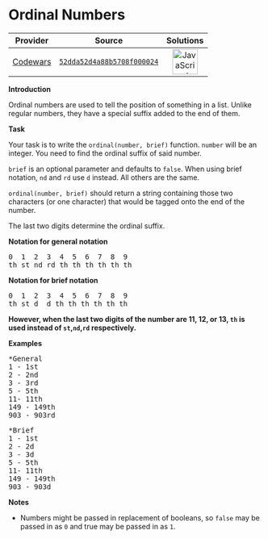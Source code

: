 [_metadata_:generated]: - "true"

# Ordinal Numbers

<!-- INFO TABLE BEGIN -->

| Provider                                        | Source                                                                               | Solutions                                                                                                                                                    |
| :---------------------------------------------: | :----------------------------------------------------------------------------------: | :----------------------------------------------------------------------------------------------------------------------------------------------------------: |
| [Codewars](../../../docs/providers/Codewars.md) | [`52dda52d4a88b5708f000024`](https://www.codewars.com/kata/52dda52d4a88b5708f000024) | [<img src="https://res.cloudinary.com/rascaltwo/image/upload/v1631924076/javascript_ehszr7.svg" alt="JavaScript" title="JavaScript" width="50" />](solve.js) |

<!-- INFO TABLE END -->

**Introduction**

Ordinal numbers are used to tell the position of something in a list. Unlike regular numbers, they have a special suffix added to the end of them.


**Task**

Your task is to write the `ordinal(number, brief)` function. `number` will be an integer. You need to find the ordinal suffix of said number.

`brief` is an optional parameter and defaults to `false`. When using brief notation, `nd` and `rd` use `d` instead. All others are the same.

`ordinal(number, brief)` should return a string containing those two characters (or one character) that would be tagged onto the end of the number.

The last two digits determine the ordinal suffix.

**Notation for general notation**
<pre>
0  1  2  3  4  5  6  7  8  9
th st nd rd th th th th th th
</pre>

**Notation for brief notation**
<pre>
0  1  2  3  4  5  6  7  8  9
th st d  d th th th th th th
</pre>

**However, when the last two digits of the number are 11, 12, or 13, `th` is used instead of `st`,`nd`,`rd` respectively.**

**Examples**
<pre>
*General
1 - 1st
2 - 2nd
3 - 3rd
5 - 5th
11- 11th
149 - 149th
903 - 903rd
</pre>
<pre>
*Brief
1 - 1st
2 - 2d
3 - 3d
5 - 5th
11- 11th
149 - 149th
903 - 903d
</pre>

**Notes**

- Numbers might be passed in replacement of booleans, so `false` may be passed in as `0` and true may be passed in as `1`.
